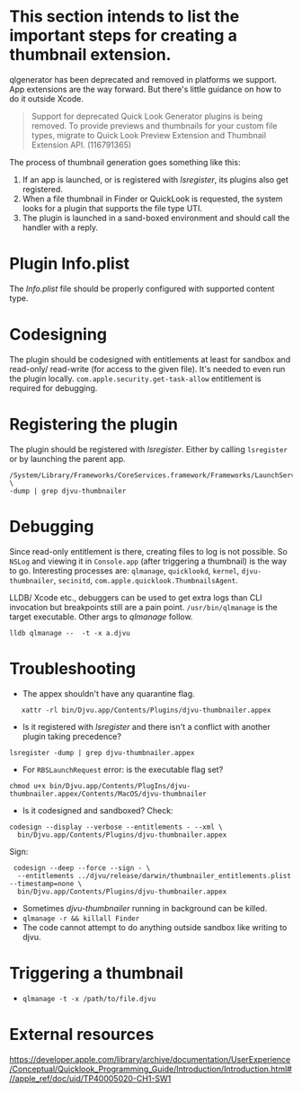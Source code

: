 # This section intends to list the important steps for creating a thumbnail extension.
qlgenerator has been deprecated and removed in platforms we support. App extensions are the way
forward. But there's little guidance on how to do it outside Xcode.

> Support for deprecated Quick Look Generator plugins is being removed. To provide previews and thumbnails for your custom file types,
> migrate to Quick Look Preview Extension and Thumbnail Extension API. (116791365)

The process of thumbnail generation goes something like this:
1. If an app is launched, or is registered with *lsregister*, its plugins also get registered.
2. When a file thumbnail in Finder or QuickLook is requested, the system looks for a plugin
that supports the file type UTI.
3. The plugin is launched in a sand-boxed environment and should call the handler with a reply.

# Plugin Info.plist
The *Info.plist* file should be properly configured with supported content type.

# Codesigning
The plugin should be codesigned with entitlements at least for sandbox  and read-only/
read-write (for access to the given file). It's needed to even run the plugin locally.
`com.apple.security.get-task-allow` entitlement is required for debugging.

# Registering the plugin
The plugin should be registered with *lsregister*. Either by calling `lsregister` or by launching
the parent app.
```
/System/Library/Frameworks/CoreServices.framework/Frameworks/LaunchServices.framework/Support/lsregister \
-dump | grep djvu-thumbnailer
``` 
 
# Debugging
Since read-only entitlement is there, creating files to log is not possible. So `NSLog` and
viewing it in `Console.app` (after triggering a thumbnail) is the way to go. Interesting processes
are: `qlmanage`, `quicklookd`, `kernel`, `djvu-thumbnailer`, `secinitd`,
`com.apple.quicklook.ThumbnailsAgent`.

LLDB/ Xcode etc., debuggers can be used to get extra logs than CLI invocation but breakpoints
still are a pain point. `/usr/bin/qlmanage` is the target executable. Other args to *qlmanage*
follow. 
```
lldb qlmanage --  -t -x a.djvu
```

# Troubleshooting
- The appex shouldn't have any quarantine flag.
```
   xattr -rl bin/Djvu.app/Contents/Plugins/djvu-thumbnailer.appex
```
- Is it registered with *lsregister* and there isn't a conflict with another plugin taking
  precedence?
```
lsregister -dump | grep djvu-thumbnailer.appex
```
- For `RBSLaunchRequest` error: is the executable flag set?
```
chmod u+x bin/Djvu.app/Contents/PlugIns/djvu-thumbnailer.appex/Contents/MacOS/djvu-thumbnailer
```
- Is it codesigned and sandboxed?
Check:
```
codesign --display --verbose --entitlements - --xml \
  bin/Djvu.app/Contents/Plugins/djvu-thumbnailer.appex
```
Sign:
```
 codesign --deep --force --sign - \
  --entitlements ../djvu/release/darwin/thumbnailer_entitlements.plist --timestamp=none \
  bin/Djvu.app/Contents/Plugins/djvu-thumbnailer.appex
```
- Sometimes *djvu-thumbnailer* running in background can be killed.
- ```qlmanage -r && killall Finder```
- The code cannot attempt to do anything outside sandbox like writing to djvu.

# Triggering a thumbnail
- ```qlmanage -t -x /path/to/file.djvu```

# External resources
https://developer.apple.com/library/archive/documentation/UserExperience/Conceptual/Quicklook_Programming_Guide/Introduction/Introduction.html#//apple_ref/doc/uid/TP40005020-CH1-SW1
 
